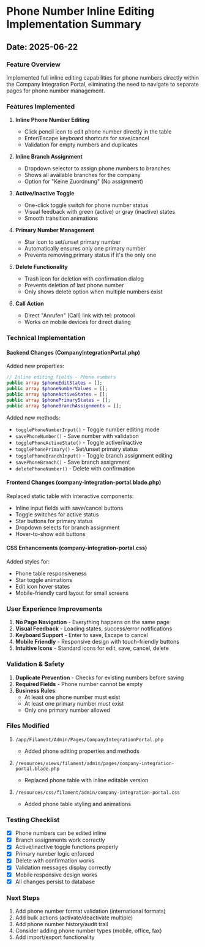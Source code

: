 # Phone Number Inline Editing Implementation Summary

## Date: 2025-06-22

### Feature Overview

Implemented full inline editing capabilities for phone numbers directly within the Company Integration Portal, eliminating the need to navigate to separate pages for phone number management.

### Features Implemented

1. **Inline Phone Number Editing**
   - Click pencil icon to edit phone number directly in the table
   - Enter/Escape keyboard shortcuts for save/cancel
   - Validation for empty numbers and duplicates

2. **Inline Branch Assignment**
   - Dropdown selector to assign phone numbers to branches
   - Shows all available branches for the company
   - Option for "Keine Zuordnung" (No assignment)

3. **Active/Inactive Toggle**
   - One-click toggle switch for phone number status
   - Visual feedback with green (active) or gray (inactive) states
   - Smooth transition animations

4. **Primary Number Management**
   - Star icon to set/unset primary number
   - Automatically ensures only one primary number
   - Prevents removing primary status if it's the only one

5. **Delete Functionality**
   - Trash icon for deletion with confirmation dialog
   - Prevents deletion of last phone number
   - Only shows delete option when multiple numbers exist

6. **Call Action**
   - Direct "Anrufen" (Call) link with tel: protocol
   - Works on mobile devices for direct dialing

### Technical Implementation

#### Backend Changes (CompanyIntegrationPortal.php)

Added new properties:
```php
// Inline editing fields - Phone numbers
public array $phoneEditStates = [];
public array $phoneNumberValues = [];
public array $phoneActiveStates = [];
public array $phonePrimaryStates = [];
public array $phoneBranchAssignments = [];
```

Added new methods:
- `togglePhoneNumberInput()` - Toggle number editing mode
- `savePhoneNumber()` - Save number with validation
- `togglePhoneActiveState()` - Toggle active/inactive
- `togglePhonePrimary()` - Set/unset primary status
- `togglePhoneBranchInput()` - Toggle branch assignment editing
- `savePhoneBranch()` - Save branch assignment
- `deletePhoneNumber()` - Delete with confirmation

#### Frontend Changes (company-integration-portal.blade.php)

Replaced static table with interactive components:
- Inline input fields with save/cancel buttons
- Toggle switches for active status
- Star buttons for primary status
- Dropdown selects for branch assignment
- Hover-to-show edit buttons

#### CSS Enhancements (company-integration-portal.css)

Added styles for:
- Phone table responsiveness
- Star toggle animations
- Edit icon hover states
- Mobile-friendly card layout for small screens

### User Experience Improvements

1. **No Page Navigation** - Everything happens on the same page
2. **Visual Feedback** - Loading states, success/error notifications
3. **Keyboard Support** - Enter to save, Escape to cancel
4. **Mobile Friendly** - Responsive design with touch-friendly buttons
5. **Intuitive Icons** - Standard icons for edit, save, cancel, delete

### Validation & Safety

1. **Duplicate Prevention** - Checks for existing numbers before saving
2. **Required Fields** - Phone number cannot be empty
3. **Business Rules**:
   - At least one phone number must exist
   - At least one primary number must exist
   - Only one primary number allowed

### Files Modified

1. `/app/Filament/Admin/Pages/CompanyIntegrationPortal.php`
   - Added phone editing properties and methods

2. `/resources/views/filament/admin/pages/company-integration-portal.blade.php`
   - Replaced phone table with inline editable version

3. `/resources/css/filament/admin/company-integration-portal.css`
   - Added phone table styling and animations

### Testing Checklist

- [x] Phone numbers can be edited inline
- [x] Branch assignments work correctly
- [x] Active/inactive toggle functions properly
- [x] Primary number logic enforced
- [x] Delete with confirmation works
- [x] Validation messages display correctly
- [x] Mobile responsive design works
- [x] All changes persist to database

### Next Steps

1. Add phone number format validation (international formats)
2. Add bulk actions (activate/deactivate multiple)
3. Add phone number history/audit trail
4. Consider adding phone number types (mobile, office, fax)
5. Add import/export functionality